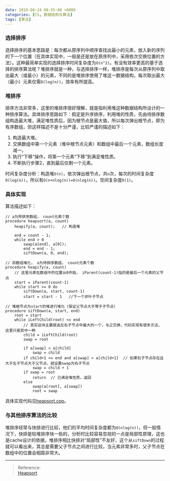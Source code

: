 ```yaml
---
date: 2016-08-24 08:55:00 +0800
categories: [CS, 数据结构与算法]
tags: [算法]
---
```


### 选择排序
选择排序的基本思路是：每次都从原序列中顺序查找出最小的元素，放入新的序列的下一个位置（在具体实现中，一般是还是放在原序列中，采用依次交换位置的方法）。这种最简单实现的选择排序时间复杂度为`O(n^2)`。有没有效率更高的基于选择的排序算法呢？堆排序就是一种，与选择排序一样，堆排序是每次从原序列中取出最大（或最小）的元素，不同的是堆排序使用了堆这一数据结构，每次取出最大（最小）元素仅需`O(log(n))`，效率有所提高。

### 堆排序

排序方法非常多，这里的堆排序很好理解，就是指利用堆这种数据结构所设计的一种排序算法。具体排序思路如下：假定是升序排序，利用堆的性质，先由待排序数组构造最大堆，满足堆性质后，因为根节点是最大值，所以每次弹出根节点，即为有序数组，但这样描述不是十分严谨，比较严谨的描述如下：
1. 构造最大堆。
2. 交换数组中第一个元素（堆中根节点元素）和数组中最后一个元素，数组长度减一。
3. 执行“下移”操作，将第一个元素“下移”到满足堆性质。
4. 不断执行步骤2，直到最后仅剩一个元素。

时间复杂度分析：构造堆`O(n)`，依次弹出根节点，共`n`次，每次的时间复杂度`O(log(n))`，所以有`O(n+nlog(n))=O(nlog(n))`。空间复杂度`O(1)`。

### 具体实现
算法描述如下：
```
// a为带排序数组， count元素个数
procedure heapsort(a, count)
    heapify(a, count);   // 构造堆

    end = count - 1;
    while end > 0
        swap(a[end], a[0]);
        end = end - 1;
        siftDown(a, 0, end);

// 将数组堆化， a为待排序数组， count元素个数
procedure heapify(a, count) 
    // 这里元素在数组中的位置从0开始， iParent(count-1)指的是最后一个元素的父节点
    start = iParent(count-1)
    while start >= 0 do
        siftDown(a, start, count-1)
        start = start - 1   //下一个非叶子节点

// 堆根节点为start的堆进行堆化（保证父节点大于等于子节点）
procedure siftDown(a, start, end)
    root = start
    while iLeftChild(root) <= end
        // 其实这块主要是选左右子节点中最大的一个，与之交换，代码实现有很多方法，这里只是其中一种
        child = iLeftChild(root)
        swap = root 

        if a[swap] < a[child]
            swap = child
        if child+1 <= end and a[swap] < a[child+1]  // 如果右子节点存在且大于左子节点大于父节点，就设置swap为右子节点
            swap = child + 1
        if swap = root
            return  // 已满足堆性质，返回
        else
            swap(a[root], a[swap])
            root = swap
```

具体实现代码见[heapsort.cpp](https://github.com/superLish/superLish.github.io/blob/master/_posts/data-structure/algorithm/sort/heapsort.cpp)。

### 与其他排序算法的比较
堆排序经常与快排进行比较，他们的平均时间复杂度都为`O(nlog(n))`，但一般情况下，快排是较堆排序快一些的，分析时比较容易忽视的一点是局部性原理，这也是cache设计的依据，堆排序相比快排对“局部性”不友好，这个从`siftDown`的过程就可以看出来，其总是需要父子节点之间进行比较，当元素非常多时，父子节点在数组中的位置会相距非常大。


---
>Reference:     
[Heapsort](https://en.wikipedia.org/wiki/Heapsort)